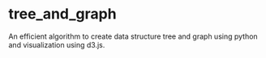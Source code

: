 # tree_and_graph
An efficient algorithm to create data structure tree and graph using python and visualization using d3.js.
